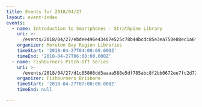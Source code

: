 ```yaml
---
title: Events for 2018/04/27
layout: event-index
events:
  - name: Introduction to Smartphones - Strathpine Library
    uri: >-
      /events/2018/04/27/ebdee496e43407e525c78b44bcdc85e3ea750e88ec1a6f3acc950d07cfdc9340
    organizer: Moreton Bay Region Libraries
    timeStart: '2018-04-27T04:00:00.000Z'
    timeEnd: '2018-04-27T06:00:00.000Z'
  - name: Fishburners Pitch-Off Series
    uri: >-
      /events/2018/04/27/d1c85808dd3aaaa588e5df785abc8f2bb0672ee7fc2d722184dbf80709ebb7a4
    organizer: Fishburners Brisbane
    timeStart: '2018-04-27T07:00:00.000Z'
    timeEnd: null

---
```


